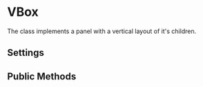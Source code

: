 VBox
====

The class implements a panel with a vertical layout of it's children.


Settings
--------


Public Methods
--------------


